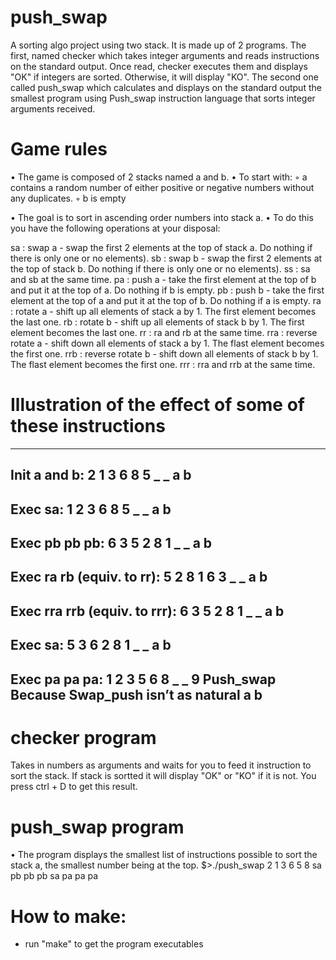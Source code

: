 # push_swap
A sorting algo project using two stack. 
It is made up of 2 programs.
The first, named checker which takes integer arguments and reads instructions on the standard output.
Once read, checker executes them and displays "OK" if integers are sorted.
Otherwise, it will display "KO". The second one called push_swap which calculates and displays on 
the standard output the smallest program using Push_swap instruction language that sorts integer arguments received.

# Game rules
• The game is composed of 2 stacks named a and b.
• To start with:
◦ a contains a random number of either positive or negative numbers without any duplicates.
◦ b is empty

• The goal is to sort in ascending order numbers into stack a.
• To do this you have the following operations at your disposal:

sa : swap a - swap the first 2 elements at the top of stack a. Do nothing if there is only one or no elements).
sb : swap b - swap the first 2 elements at the top of stack b. Do nothing if there is only one or no elements).
ss : sa and sb at the same time.
pa : push a - take the first element at the top of b and put it at the top of a. Do nothing if b is empty.
pb : push b - take the first element at the top of a and put it at the top of b. Do nothing if a is empty.
ra : rotate a - shift up all elements of stack a by 1. The first element becomes the last one.
rb : rotate b - shift up all elements of stack b by 1. The first element becomes the last one.
rr : ra and rb at the same time.
rra : reverse rotate a - shift down all elements of stack a by 1. The flast element becomes the first one.
rrb : reverse rotate b - shift down all elements of stack b by 1. The flast element becomes the first one.
rrr : rra and rrb at the same time.

# Illustration of the effect of some of these instructions
----------------------------------------------------------------------------------------------------------
Init a and b:
2
1
3
6
8
5
_ _
a b
----------------------------------------------------------------------------------------------------------
Exec sa:
1
2
3
6
8
5
_ _
a b
----------------------------------------------------------------------------------------------------------
Exec pb pb pb:
6 3
5 2
8 1
_ _
a b
----------------------------------------------------------------------------------------------------------
Exec ra rb (equiv. to rr):
5 2
8 1
6 3
_ _
a b
----------------------------------------------------------------------------------------------------------
Exec rra rrb (equiv. to rrr):
6 3
5 2
8 1
_ _
a b
----------------------------------------------------------------------------------------------------------
Exec sa:
5 3
6 2
8 1
_ _
a b
----------------------------------------------------------------------------------------------------------
Exec pa pa pa:
1
2
3
5
6
8
_ _
9
Push_swap Because Swap_push isn’t as natural
a b
----------------------------------------------------------------------------------------------------------

# checker program
Takes in numbers as arguments and waits for you to feed it instruction to sort the stack. If stack is sortted it will display "OK" or "KO" if it is not. You press ctrl + D to get this result.

# push_swap program
• The program displays the smallest list of instructions possible to sort the stack a, the smallest number being at the top.
$>./push_swap 2 1 3 6 5 8
sa
pb
pb
pb
sa
pa
pa
pa

# How to make:
- run "make" to get the program executables
